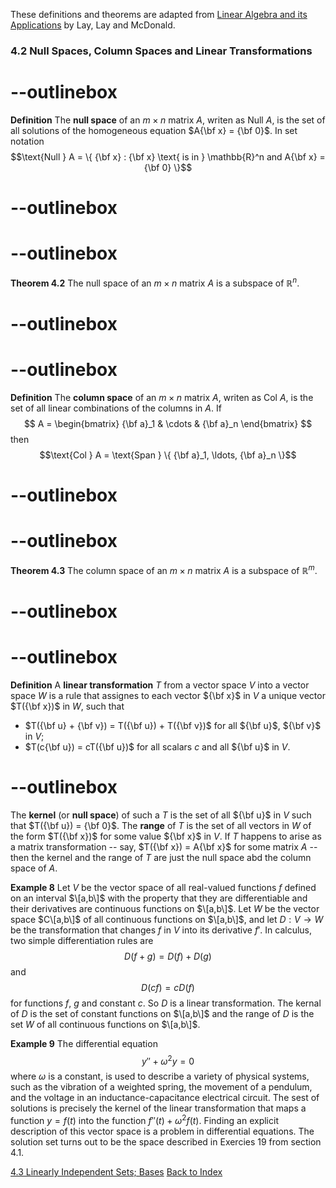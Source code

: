 These definitions and theorems are adapted from [Linear Algebra and its Applications](https://www.cartagena99.com/recursos/alumnos/temarios/210609113348-Linear%20Algebra%20and%20its%20applications.pdf) by Lay, Lay and McDonald.


### 4.2 Null Spaces, Column Spaces and Linear Transformations


# --outlinebox
**Definition** The **null space** of an $m \times n$ matrix $A$, writen as $\text{Null } A$, is the set of all solutions of the homogeneous equation $A{\bf x} = {\bf 0}$. In set notation
$$\text{Null } A = \{ {\bf x} : {\bf x} \text{  is in } \mathbb{R}^n and  A{\bf x} = {\bf 0} \}$$
# --outlinebox


# --outlinebox
**Theorem 4.2** The null space of an $m \times n$ matrix $A$ is a subspace of $\mathbb{R}^n$. 
# --outlinebox


# --outlinebox
**Definition** The **column space** of an $m \times n$ matrix $A$, writen as $\text{Col } A$, is the set of all linear combinations of the columns in $A$. If 
$$ A = 
\begin{bmatrix}
{\bf a}_1 & \cdots & {\bf a}_n
\end{bmatrix}
$$ then 
$$\text{Col } A = \text{Span } \{ {\bf a}_1, \ldots, {\bf a}_n \}$$
# --outlinebox


# --outlinebox
**Theorem 4.3** The column space of an $m \times n$ matrix $A$ is a subspace of $\mathbb{R}^m$. 
# --outlinebox

# --outlinebox
**Definition** A **linear transformation** $T$ from a vector space $V$ into a vector space $W$ is a rule that assignes to each vector ${\bf x}$ in $V$ a unique vector $T({\bf x})$ in $W$, such that
- $T({\bf u} + {\bf v}) = T({\bf u}) + T({\bf v})$ for all ${\bf u}$, ${\bf v}$ in $V$;
 - $T(c{\bf u}) = cT({\bf u})$ for all scalars $c$ and all ${\bf u}$ in $V$.
# --outlinebox

The **kernel** (or **null space**) of such a $T$ is the set of all ${\bf u}$ in $V$ such that $T({\bf u}) = {\bf 0}$.  The **range** of $T$ is the set of all vectors in $W$ of the form $T({\bf x})$ for some value ${\bf x}$ in $V$. If $T$ happens to arise as a matrix transformation -- say, $T({\bf x}) = A{\bf x}$ for some matrix $A$ -- then the kernel and the range of $T$ are just the null space abd the column space of $A$.


**Example 8** Let $V$ be the vector space of all real-valued functions $f$ defined on an interval $\[a,b\]$ with the property that they are differentiable and their derivatives are continuous functions on $\[a,b\]$.  Let $W$ be the vector space $C\[a,b\]$ of all continuous functions on $\[a,b\]$, and let $D:V \rightarrow W$ be the transformation that changes $f$ in $V$ into its derivative $f'$.  In calculus, two simple differentiation rules are 
$$D(f+g) = D(f) + D(g)$$ and 
$$D(cf) = cD(f)$$ for functions $f$, $g$ and constant $c$.  So $D$ is a linear transformation.  The kernal of $D$ is the set of constant functions on $\[a,b\]$ and the range of $D$ is the set $W$ of all continuous functions on $\[a,b\]$.

**Example 9** The differential equation $$y'' + \omega^2 y = 0$$ where $\omega$ is a constant, is used to describe a variety of physical systems, such as the vibration of a weighted spring, the movement of a pendulum, and the voltage in an inductance-capacitance electrical circuit.  The sest of solutions is precisely the kernel of the linear transformation that maps a function $y=f(t)$ into the function $f''(t) + \omega^2f(t)$. Finding an explicit description of this vector space is a problem in differential equations.  The solution set turns out to be the space described in Exercies 19 from section 4.1.


[4.3 Linearly Independent Sets; Bases](/pages/LA17)
[Back to Index](/pages/andre)

